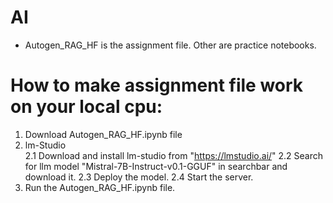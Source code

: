 # AI
* Autogen_RAG_HF is the assignment file.
Other are practice notebooks.

# How to make assignment file work on your local cpu:
1. Download Autogen_RAG_HF.ipynb file
2. lm-Studio  
   2.1 Download and install lm-studio from "https://lmstudio.ai/"
   2.2 Search for llm model "Mistral-7B-Instruct-v0.1-GGUF" in searchbar and download it.
   2.3 Deploy the model.
   2.4 Start the server.
3. Run the Autogen_RAG_HF.ipynb file.
